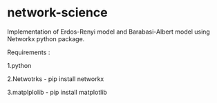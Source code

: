 # network-science
Implementation of Erdos-Renyi model and Barabasi-Albert model using Networkx python package.

Requirements :

1.python

2.Netwotrks - pip install networkx

3.matplplolib - pip install matplotlib
